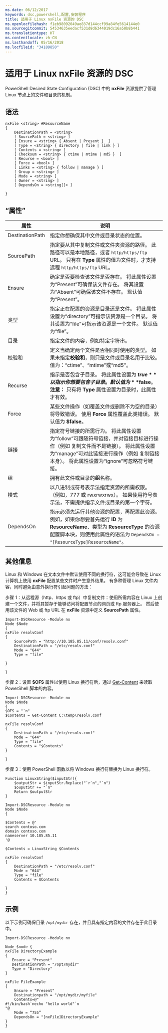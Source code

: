```yaml
---
ms.date: 06/12/2017
keywords: dsc,powershell,配置,安装程序
title: 适用于 Linux nxFile 资源的 DSC
ms.openlocfilehash: f1eb98092049ae837d144ccf99a84fe5614144e0
ms.sourcegitcommit: 54534635eedacf531d8d6344019dc16a50b8b441
ms.translationtype: HT
ms.contentlocale: zh-CN
ms.lasthandoff: 05/16/2018
ms.locfileid: "34189850"
---
```

# <a name="dsc-for-linux-nxfile-resource"></a>适用于 Linux nxFile 资源的 DSC

PowerShell Desired State Configuration (DSC) 中的 **nxFile** 资源提供了管理 Linux 节点上的文件和目录的机制。

## <a name="syntax"></a>语法

```
nxFile <string> #ResourceName
{
    DestinationPath = <string>
    [ SourcePath = <string> ]
    [ Ensure = <string> { Absent | Present }  ]
    [ Type = <string> { directory | file | link } ]
    [ Contents = <string> ]
    [ Checksum = <string> { ctime | mtime | md5 }  ]
    [ Recurse = <bool> ]
    [ Force = <bool> ]
    [ Links = <string> { follow | manage } ]
    [ Group = <string> ]
    [ Mode = <string> ]
    [ Owner = <string> ]
    [ DependsOn = <string[]> ]

}
```

## <a name="properties"></a>“属性”

|  属性 |  说明 |
|---|---|
| DestinationPath| 指定你想确保其中文件或目录状态的位置。|
| SourcePath| 指定要从其中复制文件或文件夹资源的路径。 此路径可以是本地路径，或者 `http/https/ftp` URL。 只有在 **Type** 属性的值为文件时，才支持远程 `http/https/ftp` URL。|
| Ensure| 确定是否要检查该文件是否存在。 将此属性设置为“Present”可确保该文件存在。 将其设置为“Absent”可确保该文件不存在。 默认值为“Present”。|
| 类型| 指定正在配置的资源是目录还是文件。 将此属性设置为“directory”可指示该资源是一个目录。 将其设置为“file”可指示该资源是一个文件。 默认值为“file”。|
| 目录| 指定文件的内容，例如特定字符串。|
| 校验和| 定义当确定两个文件是否相同时使用的类型。 如果未指定**校验和**，则只是文件或目录名用于比较。 值为：“ctime”、“mtime”或“md5”。|
| Recurse| 指示是否包含子目录。 将此属性设置为 **$true** 以指示你想要包含子目录。 默认值为 **$false**。 **注意：** 只有将 **Type** 属性设置为目录时，此属性才有效。|
| Force| 某些文件操作（如覆盖文件或删除不为空的目录）将导致错误。 使用 **Force** 属性覆盖此类错误。 默认值为 **$false**。|
| 链接| 指定符号链接的所需行为。 将此属性设置为“follow”可跟随符号链接，并对链接目标进行操作（例如 复制文件而不是链接）。 将此属性设置为“manage”可对此链接进行操作（例如 复制链接本身）。 将此属性设置为“ignore”可忽略符号链接。|
| 组| 拥有此文件或目录的**组**名称。|
| 模式| 以八进制或符号表示法指定资源的所需权限。 （例如，777 或 rwxrwxrwx）。 如果使用符号表示法，不需提供指示文件或目录的第一个字符。|
| DependsOn | 指示必须先运行其他资源的配置，再配置此资源。 例如，如果你想要首先运行 **ID** 为 **ResourceName**、类型为 **ResourceType** 的资源配置脚本块，则使用此属性的语法为 `DependsOn = "[ResourceType]ResourceName"`。|

## <a name="additional-information"></a>其他信息


Linux 和 Windows 在文本文件中默认使用不同的换行符，这可能会导致在 Linux 计算机上使用 __nxFile__ 配置某些文件时产生意外结果。 有多种管理 Linux 文件内容，同时避免由意外换行符引起问题的方法：

步骤 1：从远程源（http、https 或 ftp）中复制文件：使用所需内容在 Linux 上创建一个文件，并将其暂存于能够访问将配置节点的网页或 ftp 服务器上。 然后使用该文件的 Web 或 ftp URL 在 __nxFile__ 资源中定义 __SourcePath__ 属性。

```
Import-DSCResource -Module nx
Node $Node
{
nxFile resolvConf
{
    SourcePath = "http://10.185.85.11/conf/resolv.conf"
    DestinationPath = "/etc/resolv.conf"
    Mode = "644"
    Type = "file"

}

}
```


步骤 2：设置 __$OFS__ 属性以使用 Linux 换行符后，通过 [Get-Content](https://technet.microsoft.com/library/hh849787.aspx) 来读取 PowerShell 脚本的内容。


```
Import-DSCResource -Module nx
Node $Node
{
$OFS = "`n"
$Contents = Get-Content C:\temp\resolv.conf

nxFile resolvConf
{
    DestinationPath = "/etc/resolv.conf"
    Mode = "644"
    Type = "file"
    Contents = "$Contents"
}

}
```


步骤 3：使用 PowerShell 函数以将 Windows 换行符替换为 Linux 换行符。

```
Function LinuxString($inputStr){
    $outputStr = $inputStr.Replace("`r`n","`n")
    $ouputStr += "`n"
    Return $outputStr
}

Import-DSCResource -Module nx
Node $Node
{

$Contents = @'
search contoso.com
domain contoso.com
nameserver 10.185.85.11
'@

$Contents = LinuxString $Contents

nxFile resolvConf
{
    DestinationPath = "/etc/resolv.conf"
    Mode = "644"
    Type = "file"
    Contents = $Contents

}
}
```

## <a name="example"></a>示例

以下示例可确保目录 `/opt/mydir` 存在，并且具有指定内容的文件存在于此目录中。

```
Import-DSCResource -Module nx

Node $node {
nxFile DirectoryExample
{
   Ensure = "Present"
   DestinationPath = "/opt/mydir"
   Type = "Directory"
}

nxFile FileExample
{
    Ensure = "Present"
    Destinationpath = "/opt/mydir/myfile"
    Contents=@"
#!/bin/bash`necho "hello world"`n
"@
    Mode = “755”
    DependsOn = "[nxFile]DirectoryExample"
}
}
```